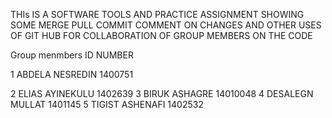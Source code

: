 THIs IS A SOFTWARE TOOLS AND PRACTICE ASSIGNMENT  SHOWING SOME MERGE PULL COMMIT COMMENT ON CHANGES AND OTHER USES OF GIT HUB FOR COLLABORATION OF GROUP MEMBERS ON THE CODE 



Group menmbers        ID NUMBER

1 ABDELA NESREDIN      1400751

2 ELIAS  AYINEKULU     1402639
3 BIRUK ASHAGRE        14010048
4 DESALEGN MULLAT       1401145
5 TIGIST ASHENAFI       1402532
